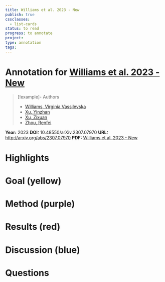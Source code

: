 ```yaml
---
title: Williams et al. 2023 - New
publish: true
cssclasses:
  - list-cards
status: to read
progress: to annotate
project:
type: annotation
tags:
---
```

# Annotation for [Williams et al. 2023 - New](Papers/References/Williams%20et%20al.%202023%20-%20New)

> [!example]- Authors
> - [Williams, Virginia Vassilevska](Williams%2C%20Virginia%20Vassilevska)
> - [Xu, Yinzhan](Xu%2C%20Yinzhan)
> - [Xu, Zixuan](Xu%2C%20Zixuan)
> - [Zhou, Renfei](Zhou%2C%20Renfei)

**Year:** 2023
**DOI:** 10.48550/arXiv.2307.07970
**URL:** http://arxiv.org/abs/2307.07970
**PDF:** [Williams et al. 2023 - New](Papers/PDFs/Williams%20et%20al.%202023%20-%20New%20Bounds%20for%20Matrix%20Multiplication%20from%20Alpha%20to%20Omega.pdf)

# Highlights


# Goal (yellow)


# Method (purple)


# Results (red)


# Discussion (blue)


# Questions

